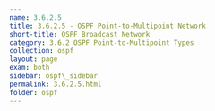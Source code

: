 ```yaml
---
name: 3.6.2.5
title: 3.6.2.5 - OSPF Point-to-Multipoint Network
short-title: OSPF Broadcast Network
category: 3.6.2 OSPF Point-to-Multipoint Types
collection: ospf
layout: page
exam: both
sidebar: ospf\_sidebar
permalink: 3.6.2.5.html
folder: ospf
---
```

